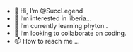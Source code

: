 - 👋 Hi, I’m @SuccLegend
- 👀 I’m interested in liberia...
- 🌱 I’m currently learning phyton..
- 💞️ I’m looking to collaborate on coding.
- 📫 How to reach me ...

<!---
SuccLegend/SuccLegend is a ✨ special ✨ repository because its `README.md` (this file) appears on your GitHub profile.
You can click the Preview link to take a look at your changes.
--->
